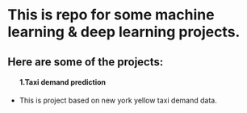 # This is repo for some machine learning & deep learning projects.

## Here are some of the projects:
<ul>
  <h4>1.Taxi demand prediction</h4>
  <li>This is project based on new york yellow taxi demand data.</li>
</ul>
